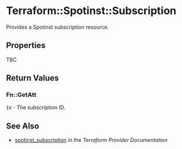 # Terraform::Spotinst::Subscription

Provides a Spotinst subscription resource.

## Properties

TBC

## Return Values

### Fn::GetAtt

`Id` - The subscription ID.

## See Also

* [spotinst_subscription](https://www.terraform.io/docs/providers/spotinst/r/subscription.html) in the _Terraform Provider Documentation_